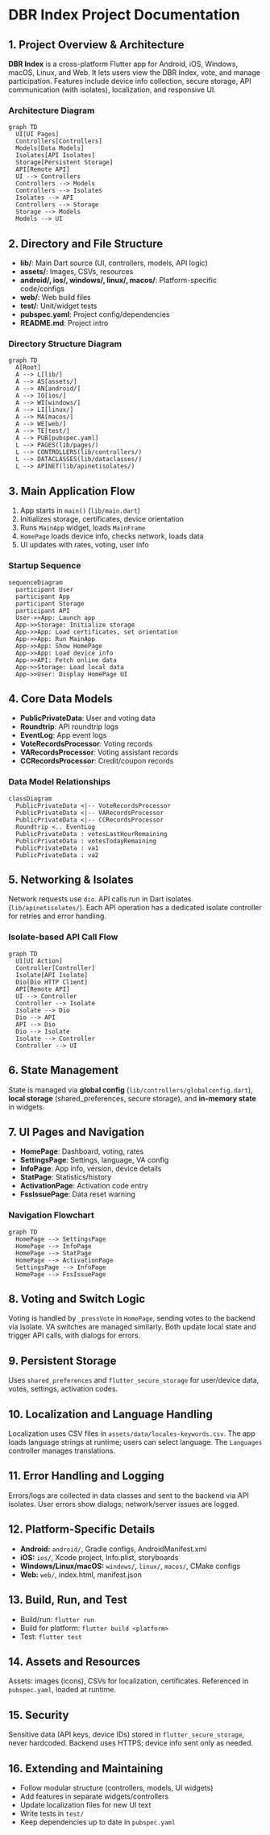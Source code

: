 # DBR Index Project Documentation

## 1. Project Overview & Architecture

**DBR Index** is a cross-platform Flutter app for Android, iOS, Windows, macOS, Linux, and Web. It lets users view the DBR Index, vote, and manage participation. Features include device info collection, secure storage, API communication (with isolates), localization, and responsive UI.

### Architecture Diagram

```mermaid
graph TD
  UI[UI Pages]
  Controllers[Controllers]
  Models[Data Models]
  Isolates[API Isolates]
  Storage[Persistent Storage]
  API[Remote API]
  UI --> Controllers
  Controllers --> Models
  Controllers --> Isolates
  Isolates --> API
  Controllers --> Storage
  Storage --> Models
  Models --> UI
```

## 2. Directory and File Structure

- **lib/**: Main Dart source (UI, controllers, models, API logic)
- **assets/**: Images, CSVs, resources
- **android/, ios/, windows/, linux/, macos/**: Platform-specific code/configs
- **web/**: Web build files
- **test/**: Unit/widget tests
- **pubspec.yaml**: Project config/dependencies
- **README.md**: Project intro

### Directory Structure Diagram

```mermaid
graph TD
  A[Root]
  A --> L[lib/]
  A --> AS[assets/]
  A --> AN[android/]
  A --> IO[ios/]
  A --> WI[windows/]
  A --> LI[linux/]
  A --> MA[macos/]
  A --> WE[web/]
  A --> TE[test/]
  A --> PUB[pubspec.yaml]
  L --> PAGES(lib/pages/)
  L --> CONTROLLERS(lib/controllers/)
  L --> DATACLASSES(lib/dataclasses/)
  L --> APINET(lib/apinetisolates/)
```

## 3. Main Application Flow

1. App starts in `main()` (`lib/main.dart`)
2. Initializes storage, certificates, device orientation
3. Runs `MainApp` widget, loads `MainFrame`
4. `HomePage` loads device info, checks network, loads data
5. UI updates with rates, voting, user info

### Startup Sequence

```mermaid
sequenceDiagram
  participant User
  participant App
  participant Storage
  participant API
  User->>App: Launch app
  App->>Storage: Initialize storage
  App->>App: Load certificates, set orientation
  App->>App: Run MainApp
  App->>App: Show HomePage
  App->>App: Load device info
  App->>API: Fetch online data
  App->>Storage: Load local data
  App->>User: Display HomePage UI
```

## 4. Core Data Models

- **PublicPrivateData**: User and voting data
- **Roundtrip**: API roundtrip logs
- **EventLog**: App event logs
- **VoteRecordsProcessor**: Voting records
- **VARecordsProcessor**: Voting assistant records
- **CCRecordsProcessor**: Credit/coupon records

### Data Model Relationships

```mermaid
classDiagram
  PublicPrivateData <|-- VoteRecordsProcessor
  PublicPrivateData <|-- VARecordsProcessor
  PublicPrivateData <|-- CCRecordsProcessor
  Roundtrip <.. EventLog
  PublicPrivateData : votesLastHourRemaining
  PublicPrivateData : votesTodayRemaining
  PublicPrivateData : va1
  PublicPrivateData : va2
```

## 5. Networking & Isolates

Network requests use `dio`. API calls run in Dart isolates (`lib/apinetisolates/`). Each API operation has a dedicated isolate controller for retries and error handling.

### Isolate-based API Call Flow

```mermaid
graph TD
  UI[UI Action]
  Controller[Controller]
  Isolate[API Isolate]
  Dio[Dio HTTP Client]
  API[Remote API]
  UI --> Controller
  Controller --> Isolate
  Isolate --> Dio
  Dio --> API
  API --> Dio
  Dio --> Isolate
  Isolate --> Controller
  Controller --> UI
```

## 6. State Management

State is managed via **global config** (`lib/controllers/globalconfig.dart`), **local storage** (shared_preferences, secure storage), and **in-memory state** in widgets.

## 7. UI Pages and Navigation

- **HomePage**: Dashboard, voting, rates
- **SettingsPage**: Settings, language, VA config
- **InfoPage**: App info, version, device details
- **StatPage**: Statistics/history
- **ActivationPage**: Activation code entry
- **FssIssuePage**: Data reset warning

### Navigation Flowchart

```mermaid
graph TD
  HomePage --> SettingsPage
  HomePage --> InfoPage
  HomePage --> StatPage
  HomePage --> ActivationPage
  SettingsPage --> InfoPage
  HomePage --> FssIssuePage
```

## 8. Voting and Switch Logic

Voting is handled by `_pressVote` in `HomePage`, sending votes to the backend via isolate. VA switches are managed similarly. Both update local state and trigger API calls, with dialogs for errors.

## 9. Persistent Storage

Uses `shared_preferences` and `flutter_secure_storage` for user/device data, votes, settings, activation codes.

## 10. Localization and Language Handling

Localization uses CSV files in `assets/data/locales-keywords.csv`. The app loads language strings at runtime; users can select language. The `Languages` controller manages translations.

## 11. Error Handling and Logging

Errors/logs are collected in data classes and sent to the backend via API isolates. User errors show dialogs; network/server issues are logged.

## 12. Platform-Specific Details

- **Android:** `android/`, Gradle configs, AndroidManifest.xml
- **iOS:** `ios/`, Xcode project, Info.plist, storyboards
- **Windows/Linux/macOS:** `windows/`, `linux/`, `macos/`, CMake configs
- **Web:** `web/`, index.html, manifest.json

## 13. Build, Run, and Test

- Build/run: `flutter run`
- Build for platform: `flutter build <platform>`
- Test: `flutter test`

## 14. Assets and Resources

Assets: images (icons), CSVs for localization, certificates. Referenced in `pubspec.yaml`, loaded at runtime.

## 15. Security

Sensitive data (API keys, device IDs) stored in `flutter_secure_storage`, never hardcoded. Backend uses HTTPS; device info sent only as needed.

## 16. Extending and Maintaining

- Follow modular structure (controllers, models, UI widgets)
- Add features in separate widgets/controllers
- Update localization files for new UI text
- Write tests in `test/`
- Keep dependencies up to date in `pubspec.yaml`